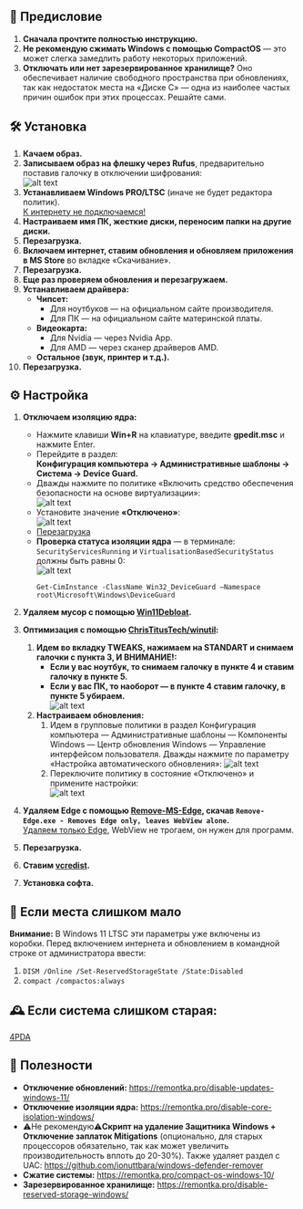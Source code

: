 ## 📖 Предисловие 
1. **Сначала прочтите полностью инструкцию.**
2. **Не рекомендую сжимать Windows с помощью CompactOS** — это может слегка замедлить работу некоторых приложений.
3. **Отключать или нет зарезервированное хранилище?** Оно обеспечивает наличие свободного пространства при обновлениях, так как недостаток места на «Диске C» — одна из наиболее частых причин ошибок при этих процессах. Решайте сами.


## 🛠️ Установка
1. **Качаем образ.**
2. **Записываем образ на флешку через Rufus**, предварительно поставив галочку в отключении шифрования:  
   ![alt text](images/1.png)
3. **Устанавливаем Windows PRO/LTSC** (иначе не будет редактора политик).  
   <u>К интернету не подключаемся!</u>
4. **Настраиваем имя ПК, жесткие диски, переносим папки на другие диски.**
5. **Перезагрузка.**
6. **Включаем интернет, ставим обновления и обновляем приложения в MS Store** во вкладке «Скачивание».
7. **Перезагрузка.**
8. **Еще раз проверяем обновления и перезагружаем.**
9. **Устанавливаем драйвера:**
   - **Чипсет:**
     - Для ноутбуков — на официальном сайте производителя.
     - Для ПК — на официальном сайте материнской платы.
   - **Видеокарта:**
     - Для Nvidia — через Nvidia App.
     - Для AMD — через сканер драйверов AMD.
   - **Остальное (звук, принтер и т.д.).**
10. **Перезагрузка.**



## ⚙️ Настройка
1. **Отключаем изоляцию ядра:**
   - Нажмите клавиши **Win+R** на клавиатуре, введите **gpedit.msc** и нажмите Enter.
   - Перейдите в раздел:  
     **Конфигурация компьютера → Административные шаблоны → Система → Device Guard.**
   - Дважды нажмите по политике «Включить средство обеспечения безопасности на основе виртуализации»:  
     ![alt text](images/2.png)
   - Установите значение **«Отключено»**:  
     ![alt text](images/3.png)
   - <u>Перезагрузка</u>
   - **Проверка статуса изоляции ядра** — в терминале:  
     `SecurityServicesRunning` и `VirtualisationBasedSecurityStatus` должны быть равны 0:  
     ![alt text](images/4.png)
     ```
     Get-CimInstance -ClassName Win32_DeviceGuard –Namespace root\Microsoft\Windows\DeviceGuard
     ```

11. **Удаляем мусор с помощью [Win11Debloat](https://github.com/Raphire/Win11Debloat).**
12. **Оптимизация с помощью [ChrisTitusTech/winutil](https://github.com/ChrisTitusTech/winutil):**
    1. **Идем во вкладку TWEAKS, нажимаем на STANDART и снимаем галочки с пункта 3, И ВНИМАНИЕ!:**
       - **Если у вас ноутбук, то снимаем галочку в пункте 4 и ставим галочку в пункте 5.**
       - **Если у вас ПК, то наоборот — в пункте 4 ставим галочку, в пункте 5 убираем.**  
         ![alt text](images/5.png)
    2. **Настраиваем обновления:**
       1. Идем в групповые политики в раздел Конфигурация компьютера — Административные шаблоны — Компоненты Windows — Центр обновления Windows — Управление       интерфейсом пользователя. Дважды нажмите по параметру «Настройка автоматического обновления»: 
          ![alt text](images/6.png)
       2. Переключите политику в состояние «Отключено» и примените настройки:  
          ![alt text](images/7.png)
13. **Удаляем Edge с помощью [Remove-MS-Edge](https://github.com/ShadowWhisperer/Remove-MS-Edge), скачав `Remove-Edge.exe - Removes Edge only, leaves WebView alone`.**  
    <u>Удаляем только Edge</u>, WebView не трогаем, он нужен для программ.
14. **Перезагрузка.**
15. **Ставим [vcredist](https://github.com/abbodi1406/vcredist).**
16. **Установка софта.**



## 💾 Если места слишком мало
**Внимание:** В Windows 11 LTSC эти параметры уже включены из коробки.
Перед включением интернета и обновлением в командной строке от администратора ввести:
1. `DISM /Online /Set-ReservedStorageState /State:Disabled`
2. `compact /compactos:always`  
   



## 🕰️ Если система слишком старая:
[4PDA](https://4pda.to/forum/index.php?showtopic=1053118)



## 🔗 Полезности
- **Отключение обновлений:** https://remontka.pro/disable-updates-windows-11/
- **Отключение изоляции ядра:** https://remontka.pro/disable-core-isolation-windows/
- ⚠️Не рекомендую⚠️**Скрипт на удаление Защитника Windows + Отключение заплаток Mitigations** (опционально, для старых процессоров обязательно, так как может увеличить производительность вплоть до 20-30%). Также удаляет раздел с UAC: https://github.com/ionuttbara/windows-defender-remover
- **Сжатие системы:** https://remontka.pro/compact-os-windows-10/
- **Зарезервированное хранилище:** https://remontka.pro/disable-reserved-storage-windows/

